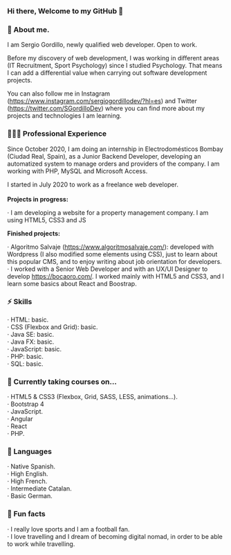 ### Hi there, Welcome to my GitHub 👋

### 💬 About me.

I am Sergio Gordillo, newly qualified web developer. Open to work.

Before my discovery of web development, I was working in different areas (IT Recruitment, Sport Psychology) since I studied Psychology. That means I can add a differential value when carrying out software development projects.

You can also follow me in Instagram (https://www.instagram.com/sergiogordillodev/?hl=es) and Twitter (https://twitter.com/SGordilloDev) where you can find more about my projects and technologies I am learning.

### 👨🏽‍💻 Professional Experience

Since October 2020, I am doing an internship in Electrodomésticos Bombay (Ciudad Real, Spain), as a Junior Backend Developer, developing an automatized system to manage orders and providers of the company. I am working with PHP, MySQL and Microsoft Access. <br>

I started in July 2020 to work as a freelance web developer. <br> <br> <strong> Projects in progress: </strong>

  · I am developing a website for a property management company. I am using HTML5, CSS3 and JS <br>
 
<strong> Finished projects: </strong>

  · Algoritmo Salvaje (https://www.algoritmosalvaje.com/): developed with Wordpress (I also modified some elements using CSS), just to learn about this popular CMS, and to enjoy writing about job orientation for developers. <br>
  · I worked with a Senior Web Developer and with an UX/UI Designer to develop https://bocaoro.com/. I worked mainly with HTML5 and CSS3, and I learn some basics about React and Boostrap. <br>
  
### ⚡ Skills

  · HTML: basic. <br>
  · CSS (Flexbox and Grid): basic. <br>
  · Java SE: basic. <br>
  · Java FX: basic. <br>
  · JavaScript: basic. <br>
  · PHP: basic. <br>
  · SQL: basic.
  
### 🌱 Currently taking courses on...

  · HTML5 & CSS3 (Flexbox, Grid, SASS, LESS, animations...). <br>
  · Bootstrap 4 <br>
  · JavaScript. <br>
  · Angular <br>
  · React <br>
  · PHP. <br>
  
### 👯 Languages

  · Native Spanish. <br>
  · High English. <br>
  · High French. <br>
  · Intermediate Catalan. <br>
  · Basic German.
  
### 🌴 Fun facts

  · I really love sports and I am a football fan. <br>
  · I love travelling and I dream of becoming digital nomad, in order to be able to work while travelling.
  


  

<!-- 🔭-  I’m currently working on ...
- 🌱 I’m currently learning ...
- 👯 I’m looking to collaborate on ...
- 🤔 I’m looking for help with ...
-  Ask me about ...
- 📫 How to reach me: ...
- 😄 Pronouns: ...
- ⚡ Fun fact: ... -->

